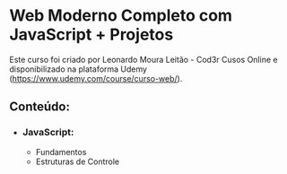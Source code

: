 # Web Moderno Completo com JavaScript + Projetos
Este curso foi criado por Leonardo Moura Leitão - Cod3r Cusos Online e disponibilizado na plataforma Udemy (https://www.udemy.com/course/curso-web/).

## Conteúdo:
* ### JavaScript: 
	* Fundamentos
	* Estruturas de Controle
